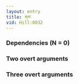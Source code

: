 ```yaml
---
layout: entry
title: རྐམ་
vid: Hill:0032
---
```

### Dependencies (N = 0)


### Two overt arguments


### Three overt arguments
